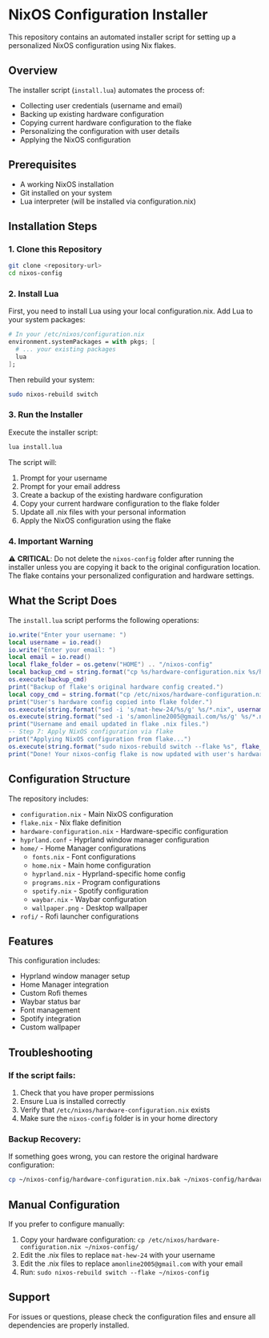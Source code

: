 # NixOS Configuration Installer

This repository contains an automated installer script for setting up a personalized NixOS configuration using Nix flakes.

## Overview

The installer script (`install.lua`) automates the process of:
- Collecting user credentials (username and email)
- Backing up existing hardware configuration
- Copying current hardware configuration to the flake
- Personalizing the configuration with user details
- Applying the NixOS configuration

## Prerequisites

- A working NixOS installation
- Git installed on your system
- Lua interpreter (will be installed via configuration.nix)

## Installation Steps

### 1. Clone this Repository

```bash
git clone <repository-url>
cd nixos-config
```

### 2. Install Lua

First, you need to install Lua using your local configuration.nix. Add Lua to your system packages:

```nix
# In your /etc/nixos/configuration.nix
environment.systemPackages = with pkgs; [
  # ... your existing packages
  lua
];
```

Then rebuild your system:

```bash
sudo nixos-rebuild switch
```

### 3. Run the Installer

Execute the installer script:

```bash
lua install.lua
```

The script will:
1. Prompt for your username
2. Prompt for your email address
3. Create a backup of the existing hardware configuration
4. Copy your current hardware configuration to the flake folder
5. Update all .nix files with your personal information
6. Apply the NixOS configuration using the flake

### 4. Important Warning

⚠️ **CRITICAL**: Do not delete the `nixos-config` folder after running the installer unless you are copying it back to the original configuration location. The flake contains your personalized configuration and hardware settings.

## What the Script Does

The `install.lua` script performs the following operations:

```lua
io.write("Enter your username: ")
local username = io.read()
io.write("Enter your email: ")
local email = io.read()
local flake_folder = os.getenv("HOME") .. "/nixos-config"
local backup_cmd = string.format("cp %s/hardware-configuration.nix %s/hardware-configuration.nix.bak", flake_folder, flake_folder)
os.execute(backup_cmd)
print("Backup of flake's original hardware config created.")
local copy_cmd = string.format("cp /etc/nixos/hardware-configuration.nix %s/hardware-configuration.nix", flake_folder)
print("User's hardware config copied into flake folder.")
os.execute(string.format("sed -i 's/mat-hew-24/%s/g' %s/*.nix", username, flake_folder))
os.execute(string.format("sed -i 's/amonline2005@gmail.com/%s/g' %s/*.nix", email, flake_folder))
print("Username and email updated in flake .nix files.")
-- Step 7: Apply NixOS configuration via flake
print("Applying NixOS configuration from flake...")
os.execute(string.format("sudo nixos-rebuild switch --flake %s", flake_folder))
print("Done! Your nixos-config flake is now updated with user's hardware config.")
```

## Configuration Structure

The repository includes:

- `configuration.nix` - Main NixOS configuration
- `flake.nix` - Nix flake definition
- `hardware-configuration.nix` - Hardware-specific configuration
- `hyprland.conf` - Hyprland window manager configuration
- `home/` - Home Manager configurations
  - `fonts.nix` - Font configurations
  - `home.nix` - Main home configuration
  - `hyprland.nix` - Hyprland-specific home config
  - `programs.nix` - Program configurations
  - `spotify.nix` - Spotify configuration
  - `waybar.nix` - Waybar configuration
  - `wallpaper.png` - Desktop wallpaper
- `rofi/` - Rofi launcher configurations

## Features

This configuration includes:
- Hyprland window manager setup
- Home Manager integration
- Custom Rofi themes
- Waybar status bar
- Font management
- Spotify integration
- Custom wallpaper

## Troubleshooting

### If the script fails:
1. Check that you have proper permissions
2. Ensure Lua is installed correctly
3. Verify that `/etc/nixos/hardware-configuration.nix` exists
4. Make sure the `nixos-config` folder is in your home directory

### Backup Recovery:
If something goes wrong, you can restore the original hardware configuration:
```bash
cp ~/nixos-config/hardware-configuration.nix.bak ~/nixos-config/hardware-configuration.nix
```

## Manual Configuration

If you prefer to configure manually:
1. Copy your hardware configuration: `cp /etc/nixos/hardware-configuration.nix ~/nixos-config/`
2. Edit the .nix files to replace `mat-hew-24` with your username
3. Edit the .nix files to replace `amonline2005@gmail.com` with your email
4. Run: `sudo nixos-rebuild switch --flake ~/nixos-config`

## Support

For issues or questions, please check the configuration files and ensure all dependencies are properly installed.
